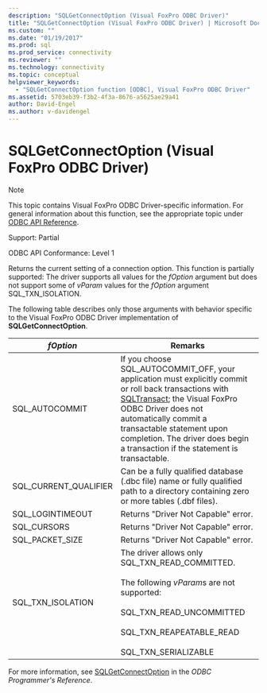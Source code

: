 ```yaml
---
description: "SQLGetConnectOption (Visual FoxPro ODBC Driver)"
title: "SQLGetConnectOption (Visual FoxPro ODBC Driver) | Microsoft Docs"
ms.custom: ""
ms.date: "01/19/2017"
ms.prod: sql
ms.prod_service: connectivity
ms.reviewer: ""
ms.technology: connectivity
ms.topic: conceptual
helpviewer_keywords: 
  - "SQLGetConnectOption function [ODBC], Visual FoxPro ODBC Driver"
ms.assetid: 5703eb39-f3b2-4f3a-8676-a5625ae29a41
author: David-Engel
ms.author: v-davidengel
---
```

# SQLGetConnectOption (Visual FoxPro ODBC Driver)
> [!NOTE]  
>  This topic contains Visual FoxPro ODBC Driver-specific information. For general information about this function, see the appropriate topic under [ODBC API Reference](../../odbc/reference/syntax/odbc-api-reference.md).  
  
 Support: Partial  
  
 ODBC API Conformance: Level 1  
  
 Returns the current setting of a connection option. This function is partially supported: The driver supports all values for the *fOption* argument but does not support some of *vParam* values for the *fOption* argument SQL_TXN_ISOLATION.  
  
 The following table describes only those arguments with behavior specific to the Visual FoxPro ODBC Driver implementation of **SQLGetConnectOption**.  
  
|*fOption*|Remarks|  
|---------------|-------------|  
|SQL_AUTOCOMMIT|If you choose SQL_AUTOCOMMIT_OFF, your application must explicitly commit or roll back transactions with [SQLTransact](../../odbc/microsoft/sqltransact-visual-foxpro-odbc-driver.md); the Visual FoxPro ODBC Driver does not automatically commit a transactable statement upon completion. The driver does begin a transaction if the statement is transactable.|  
|SQL_CURRENT_QUALIFIER|Can be a fully qualified database (.dbc file) name or fully qualified path to a directory containing zero or more tables (.dbf files).|  
|SQL_LOGINTIMEOUT|Returns "Driver Not Capable" error.|  
|SQL_CURSORS|Returns "Driver Not Capable" error.|  
|SQL_PACKET_SIZE|Returns "Driver Not Capable" error.|  
|SQL_TXN_ISOLATION|The driver allows only SQL_TXN_READ_COMMITTED.<br /><br /> The following *vParam*s are not supported:<br /><br /> SQL_TXN_READ_UNCOMMITTED<br /><br /> SQL_TXN_REAPEATABLE_READ<br /><br /> SQL_TXN_SERIALIZABLE|  
  
 For more information, see [SQLGetConnectOption](../../odbc/reference/syntax/sqlgetconnectoption-function.md) in the *ODBC Programmer's Reference*.

